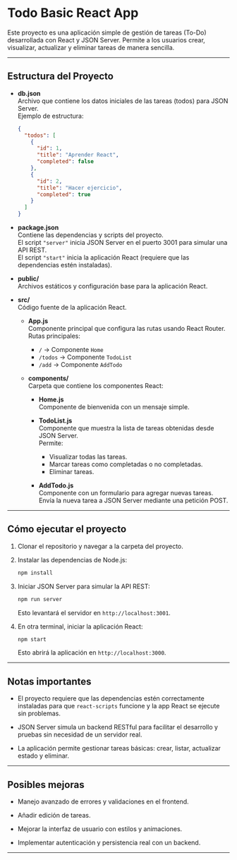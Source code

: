 # Todo Basic React App

Este proyecto es una aplicación simple de gestión de tareas (To-Do) desarrollada con React y JSON Server. Permite a los usuarios crear, visualizar, actualizar y eliminar tareas de manera sencilla.

---

## Estructura del Proyecto

- **db.json**  
  Archivo que contiene los datos iniciales de las tareas (todos) para JSON Server.  
  Ejemplo de estructura:

  ```json
  {
    "todos": [
      {
        "id": 1,
        "title": "Aprender React",
        "completed": false
      },
      {
        "id": 2,
        "title": "Hacer ejercicio",
        "completed": true
      }
    ]
  }
  ```

- **package.json**  
  Contiene las dependencias y scripts del proyecto.  
  El script `"server"` inicia JSON Server en el puerto 3001 para simular una API REST.  
  El script `"start"` inicia la aplicación React (requiere que las dependencias estén instaladas).

- **public/**  
  Archivos estáticos y configuración base para la aplicación React.

- **src/**  
  Código fuente de la aplicación React.

  - **App.js**  
    Componente principal que configura las rutas usando React Router.  
    Rutas principales:
    - `/` → Componente `Home`
    - `/todos` → Componente `TodoList`
    - `/add` → Componente `AddTodo`

  - **components/**  
    Carpeta que contiene los componentes React:

    - **Home.js**  
      Componente de bienvenida con un mensaje simple.

    - **TodoList.js**  
      Componente que muestra la lista de tareas obtenidas desde JSON Server.  
      Permite:
      - Visualizar todas las tareas.
      - Marcar tareas como completadas o no completadas.
      - Eliminar tareas.

    - **AddTodo.js**  
      Componente con un formulario para agregar nuevas tareas.  
      Envía la nueva tarea a JSON Server mediante una petición POST.

---

## Cómo ejecutar el proyecto

1. Clonar el repositorio y navegar a la carpeta del proyecto.

2. Instalar las dependencias de Node.js:

   ```txt
   npm install
   ```

3. Iniciar JSON Server para simular la API REST:

   ```txt
   npm run server
   ```

   Esto levantará el servidor en `http://localhost:3001`.

4. En otra terminal, iniciar la aplicación React:

   ```txt
   npm start
   ```

   Esto abrirá la aplicación en `http://localhost:3000`.

---

## Notas importantes

- El proyecto requiere que las dependencias estén correctamente instaladas para que `react-scripts` funcione y la app React se ejecute sin problemas.

- JSON Server simula un backend RESTful para facilitar el desarrollo y pruebas sin necesidad de un servidor real.

- La aplicación permite gestionar tareas básicas: crear, listar, actualizar estado y eliminar.

---

## Posibles mejoras

- Manejo avanzado de errores y validaciones en el frontend.

- Añadir edición de tareas.

- Mejorar la interfaz de usuario con estilos y animaciones.

- Implementar autenticación y persistencia real con un backend.

---